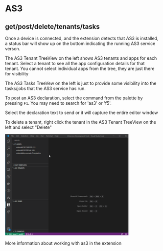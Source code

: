 

# AS3 

## get/post/delete/tenants/tasks

Once a device is connected, and the extension detects that AS3 is installed, a status bar will show up on the bottom indicating the running AS3 service verson.  

The AS3 Tenant TreeView on the left shows AS3 tenants and apps for each tenant.  Select a tenant to see all the app configuration details for that tenant.  You cannot select individual apps from the tree, they are just there for visibility

The AS3 Tasks TreeVew on the left is just to provide some visibility into the tasks/jobs that the AS3 service has run. 

To post an AS3 declaration, select the command from the palette by pressing `F1`.  You may need to search for 'as3' or 'f5'.

Select the declaration text to send or it will capture the entire editor window

To delete a tenant, right click the tenant in the AS3 Tenant TreeView on the left and select "Delete"

<!-- [AS3 Management](./README_docs/images/as3GetPostDeleteTask_5.18.2020.gif) -->
<img src="./media/as3GetPostDeleteTask_5.18.2020.gif" alt="drawing" width="80%"/>



More information about working with as3 in the extension